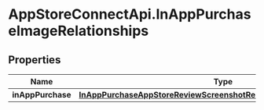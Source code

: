 # AppStoreConnectApi.InAppPurchaseImageRelationships

## Properties

Name | Type | Description | Notes
------------ | ------------- | ------------- | -------------
**inAppPurchase** | [**InAppPurchaseAppStoreReviewScreenshotRelationshipsInAppPurchaseV2**](InAppPurchaseAppStoreReviewScreenshotRelationshipsInAppPurchaseV2.md) |  | [optional] 


